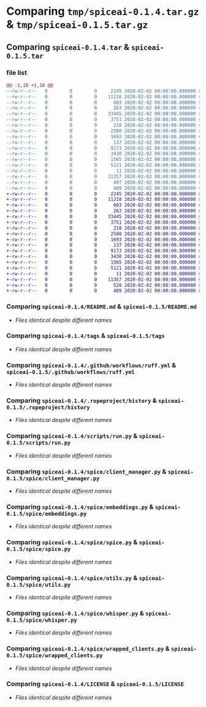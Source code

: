 # Comparing `tmp/spiceai-0.1.4.tar.gz` & `tmp/spiceai-0.1.5.tar.gz`

## Comparing `spiceai-0.1.4.tar` & `spiceai-0.1.5.tar`

### file list

```diff
@@ -1,18 +1,18 @@
--rw-r--r--   0        0        0     2245 2020-02-02 00:00:00.000000 spiceai-0.1.4/README.md
--rw-r--r--   0        0        0    11218 2020-02-02 00:00:00.000000 spiceai-0.1.4/tags
--rw-r--r--   0        0        0      603 2020-02-02 00:00:00.000000 spiceai-0.1.4/.github/workflows/ruff.yml
--rw-r--r--   0        0        0      263 2020-02-02 00:00:00.000000 spiceai-0.1.4/.ropeproject/globalnames
--rw-r--r--   0        0        0    33445 2020-02-02 00:00:00.000000 spiceai-0.1.4/.ropeproject/history
--rw-r--r--   0        0        0     3751 2020-02-02 00:00:00.000000 spiceai-0.1.4/scripts/run.py
--rw-r--r--   0        0        0      218 2020-02-02 00:00:00.000000 spiceai-0.1.4/spice/__init__.py
--rw-r--r--   0        0        0     2580 2020-02-02 00:00:00.000000 spiceai-0.1.4/spice/client_manager.py
--rw-r--r--   0        0        0     1693 2020-02-02 00:00:00.000000 spiceai-0.1.4/spice/embeddings.py
--rw-r--r--   0        0        0      137 2020-02-02 00:00:00.000000 spiceai-0.1.4/spice/errors.py
--rw-r--r--   0        0        0     9173 2020-02-02 00:00:00.000000 spiceai-0.1.4/spice/spice.py
--rw-r--r--   0        0        0     3430 2020-02-02 00:00:00.000000 spiceai-0.1.4/spice/utils.py
--rw-r--r--   0        0        0     1565 2020-02-02 00:00:00.000000 spiceai-0.1.4/spice/whisper.py
--rw-r--r--   0        0        0     5121 2020-02-02 00:00:00.000000 spiceai-0.1.4/spice/wrapped_clients.py
--rw-r--r--   0        0        0       11 2020-02-02 00:00:00.000000 spiceai-0.1.4/.gitignore
--rw-r--r--   0        0        0    11357 2020-02-02 00:00:00.000000 spiceai-0.1.4/LICENSE
--rw-r--r--   0        0        0      497 2020-02-02 00:00:00.000000 spiceai-0.1.4/pyproject.toml
--rw-r--r--   0        0        0      409 2020-02-02 00:00:00.000000 spiceai-0.1.4/PKG-INFO
+-rw-r--r--   0        0        0     2245 2020-02-02 00:00:00.000000 spiceai-0.1.5/README.md
+-rw-r--r--   0        0        0    11218 2020-02-02 00:00:00.000000 spiceai-0.1.5/tags
+-rw-r--r--   0        0        0      603 2020-02-02 00:00:00.000000 spiceai-0.1.5/.github/workflows/ruff.yml
+-rw-r--r--   0        0        0      263 2020-02-02 00:00:00.000000 spiceai-0.1.5/.ropeproject/globalnames
+-rw-r--r--   0        0        0    33445 2020-02-02 00:00:00.000000 spiceai-0.1.5/.ropeproject/history
+-rw-r--r--   0        0        0     3751 2020-02-02 00:00:00.000000 spiceai-0.1.5/scripts/run.py
+-rw-r--r--   0        0        0      218 2020-02-02 00:00:00.000000 spiceai-0.1.5/spice/__init__.py
+-rw-r--r--   0        0        0     2580 2020-02-02 00:00:00.000000 spiceai-0.1.5/spice/client_manager.py
+-rw-r--r--   0        0        0     1693 2020-02-02 00:00:00.000000 spiceai-0.1.5/spice/embeddings.py
+-rw-r--r--   0        0        0      137 2020-02-02 00:00:00.000000 spiceai-0.1.5/spice/errors.py
+-rw-r--r--   0        0        0     9173 2020-02-02 00:00:00.000000 spiceai-0.1.5/spice/spice.py
+-rw-r--r--   0        0        0     3430 2020-02-02 00:00:00.000000 spiceai-0.1.5/spice/utils.py
+-rw-r--r--   0        0        0     1565 2020-02-02 00:00:00.000000 spiceai-0.1.5/spice/whisper.py
+-rw-r--r--   0        0        0     5121 2020-02-02 00:00:00.000000 spiceai-0.1.5/spice/wrapped_clients.py
+-rw-r--r--   0        0        0       11 2020-02-02 00:00:00.000000 spiceai-0.1.5/.gitignore
+-rw-r--r--   0        0        0    11357 2020-02-02 00:00:00.000000 spiceai-0.1.5/LICENSE
+-rw-r--r--   0        0        0      528 2020-02-02 00:00:00.000000 spiceai-0.1.5/pyproject.toml
+-rw-r--r--   0        0        0      409 2020-02-02 00:00:00.000000 spiceai-0.1.5/PKG-INFO
```

### Comparing `spiceai-0.1.4/README.md` & `spiceai-0.1.5/README.md`

 * *Files identical despite different names*

### Comparing `spiceai-0.1.4/tags` & `spiceai-0.1.5/tags`

 * *Files identical despite different names*

### Comparing `spiceai-0.1.4/.github/workflows/ruff.yml` & `spiceai-0.1.5/.github/workflows/ruff.yml`

 * *Files identical despite different names*

### Comparing `spiceai-0.1.4/.ropeproject/history` & `spiceai-0.1.5/.ropeproject/history`

 * *Files identical despite different names*

### Comparing `spiceai-0.1.4/scripts/run.py` & `spiceai-0.1.5/scripts/run.py`

 * *Files identical despite different names*

### Comparing `spiceai-0.1.4/spice/client_manager.py` & `spiceai-0.1.5/spice/client_manager.py`

 * *Files identical despite different names*

### Comparing `spiceai-0.1.4/spice/embeddings.py` & `spiceai-0.1.5/spice/embeddings.py`

 * *Files identical despite different names*

### Comparing `spiceai-0.1.4/spice/spice.py` & `spiceai-0.1.5/spice/spice.py`

 * *Files identical despite different names*

### Comparing `spiceai-0.1.4/spice/utils.py` & `spiceai-0.1.5/spice/utils.py`

 * *Files identical despite different names*

### Comparing `spiceai-0.1.4/spice/whisper.py` & `spiceai-0.1.5/spice/whisper.py`

 * *Files identical despite different names*

### Comparing `spiceai-0.1.4/spice/wrapped_clients.py` & `spiceai-0.1.5/spice/wrapped_clients.py`

 * *Files identical despite different names*

### Comparing `spiceai-0.1.4/LICENSE` & `spiceai-0.1.5/LICENSE`

 * *Files identical despite different names*

